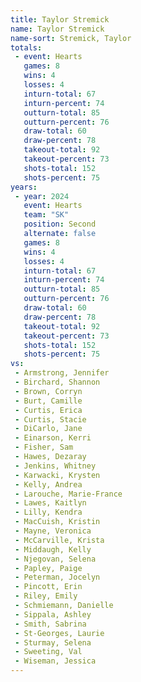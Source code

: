 ```yaml
---
title: Taylor Stremick
name: Taylor Stremick
name-sort: Stremick, Taylor
totals:
 - event: Hearts
   games: 8
   wins: 4
   losses: 4
   inturn-total: 67
   inturn-percent: 74
   outturn-total: 85
   outturn-percent: 76
   draw-total: 60
   draw-percent: 78
   takeout-total: 92
   takeout-percent: 73
   shots-total: 152
   shots-percent: 75
years:
 - year: 2024
   event: Hearts
   team: "SK"
   position: Second
   alternate: false
   games: 8
   wins: 4
   losses: 4
   inturn-total: 67
   inturn-percent: 74
   outturn-total: 85
   outturn-percent: 76
   draw-total: 60
   draw-percent: 78
   takeout-total: 92
   takeout-percent: 73
   shots-total: 152
   shots-percent: 75
vs:
 - Armstrong, Jennifer
 - Birchard, Shannon
 - Brown, Corryn
 - Burt, Camille
 - Curtis, Erica
 - Curtis, Stacie
 - DiCarlo, Jane
 - Einarson, Kerri
 - Fisher, Sam
 - Hawes, Dezaray
 - Jenkins, Whitney
 - Karwacki, Krysten
 - Kelly, Andrea
 - Larouche, Marie-France
 - Lawes, Kaitlyn
 - Lilly, Kendra
 - MacCuish, Kristin
 - Mayne, Veronica
 - McCarville, Krista
 - Middaugh, Kelly
 - Njegovan, Selena
 - Papley, Paige
 - Peterman, Jocelyn
 - Pincott, Erin
 - Riley, Emily
 - Schmiemann, Danielle
 - Sippala, Ashley
 - Smith, Sabrina
 - St-Georges, Laurie
 - Sturmay, Selena
 - Sweeting, Val
 - Wiseman, Jessica
---
```

